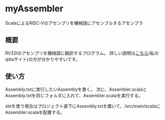 # myAssembler
ScalaによるRISC-Vのアセンブリを機械語にアセンブルするアセンブラ

## 概要
RV32Iのアセンブリを機械語に翻訳するプログラム。
詳しい説明は[こちら](https://qiita.com/a163236/items/1ea950f743457ede5d0b)(私のqiitaサイト)の方が分かりやすいです。

## 使い方
Assembly.txtに実行したいAssemblyを書く。
次に、Assembler.scalaとAssembly.txtを同じフォルダに入れて、Assembler.scalaを実行する。

sbtを使う場合はプロジェクト直下にAssembly.txtを置いて、/src/main/scalaにAssembler.scalaを配置する。
